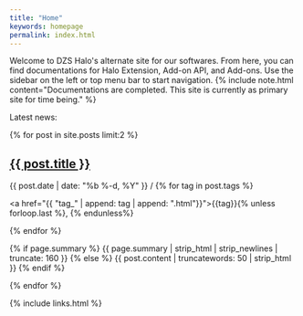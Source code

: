 ```yaml
---
title: "Home"
keywords: homepage
permalink: index.html
---
```


Welcome to DZS Halo's alternate site for our softwares. From here, you can find documentations for Halo Extension, Add-on API, and Add-ons. Use the sidebar on the left or top menu bar to start navigation.
{% include note.html content="Documentations are completed. This site is currently as primary site for time being." %}

Latest news:

<div class="post-list">
{% for post in site.posts limit:2 %}


<h2><a class="post-link" href="{{ post.url | relative_url }}">{{ post.title }}</a></h2>
<span class="post-meta">{{ post.date | date: "%b %-d, %Y" }} /
{% for tag in post.tags %}

<a href="{{ "tag_" | append: tag | append: ".html"}}">{{tag}}</a>{% unless forloop.last %}, {% endunless%}

{% endfor %}</span>
<p>{% if page.summary %} {{ page.summary | strip_html | strip_newlines | truncate: 160 }} {% else %} {{ post.content | truncatewords: 50 | strip_html }} {% endif %}</p>

{% endfor %}


{% include links.html %}
